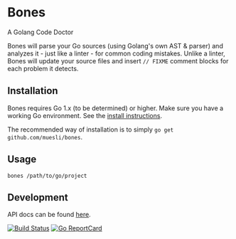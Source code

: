 Bones
=====

A Golang Code Doctor

Bones will parse your Go sources (using Golang's own AST & parser) and analyzes it - just like a linter - for common
coding mistakes. Unlike a linter, Bones will update your source files and insert `// FIXME` comment blocks for each
problem it detects.

## Installation

Bones requires Go 1.x (to be determined) or higher. Make sure you have a working Go environment. See the [install instructions](http://golang.org/doc/install.html).

The recommended way of installation is to simply `go get github.com/muesli/bones`.

## Usage

    bones /path/to/go/project

## Development

API docs can be found [here](http://godoc.org/github.com/muesli/bones).

[![Build Status](https://secure.travis-ci.org/muesli/bones.png)](http://travis-ci.org/muesli/bones)
[![Go ReportCard](http://goreportcard.com/badge/muesli/bones)](http://goreportcard.com/report/muesli/bones)
